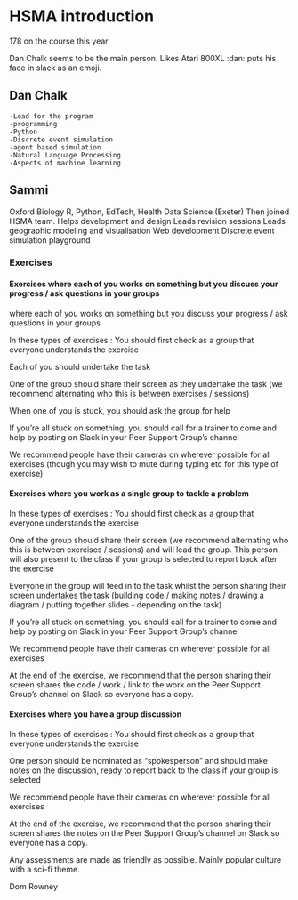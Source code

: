 # HSMA introduction

178 on the course this year

Dan Chalk seems to be the main person. Likes Atari 800XL
:dan: puts his face in slack as an emoji.

## Dan Chalk

    -Lead for the program
    -programming
    -Python
    -Discrete event simulation
    -agent based simulation
    -Natural Language Processing
    -Aspects of machine learning

## Sammi

Oxford Biology
R, Python, EdTech, Health Data Science (Exeter)
Then joined HSMA team.
Helps development and design
Leads revision sessions
Leads geographic modeling and visualisation
Web development
Discrete event simulation playground

### Exercises

#### Exercises where each of you works on something but you discuss your progress / ask questions in your groups

where each of you works on something but you discuss your progress / ask questions in your groups

In these types of exercises :
You should first check as a group that everyone understands the exercise

Each of you should undertake the task

One of the group should share their screen as they undertake the task (we recommend alternating who this is between exercises / sessions)

When one of you is stuck, you should ask the group for help

If you’re all stuck on something, you should call for a trainer to come and help by posting on Slack in your Peer Support Group’s channel

We recommend people have their cameras on wherever possible for all exercises (though you may wish to mute during typing etc for this type of exercise)

#### Exercises where you work as a single group to tackle a problem

In these types of exercises :
You should first check as a group that everyone understands the exercise

One of the group should share their screen (we recommend alternating who this is between exercises / sessions) and will lead the group.  This person will also present to the class if your group is selected to report back after the exercise

Everyone in the group will feed in to the task whilst the person sharing their screen undertakes the task (building code / making notes / drawing a diagram / putting together slides - depending on the task)

If you’re all stuck on something, you should call for a trainer to come and help by posting on Slack in your Peer Support Group’s channel

We recommend people have their cameras on wherever possible for all exercises

At the end of the exercise, we recommend that the person sharing their screen shares the code / work / link to the work on the Peer Support Group’s channel on Slack so everyone has a copy.

#### Exercises where you have a group discussion

In these types of exercises :
You should first check as a group that everyone understands the exercise

One person should be nominated as “spokesperson” and should make notes on the discussion, ready to report back to the class if your group is selected

We recommend people have their cameras on wherever possible for all exercises

At the end of the exercise, we recommend that the person sharing their screen shares the notes on the Peer Support Group’s channel on Slack so everyone has a copy.

Any assessments are made as friendly as possible. Mainly popular culture with a sci-fi theme.

Dom Rowney
